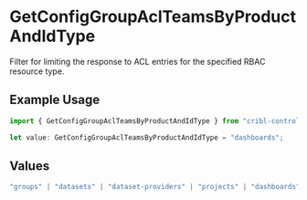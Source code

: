 # GetConfigGroupAclTeamsByProductAndIdType

Filter for limiting the response to ACL entries for the specified RBAC resource type.

## Example Usage

```typescript
import { GetConfigGroupAclTeamsByProductAndIdType } from "cribl-control-plane/models/operations";

let value: GetConfigGroupAclTeamsByProductAndIdType = "dashboards";
```

## Values

```typescript
"groups" | "datasets" | "dataset-providers" | "projects" | "dashboards" | "macros" | "notebooks" | "insights"
```